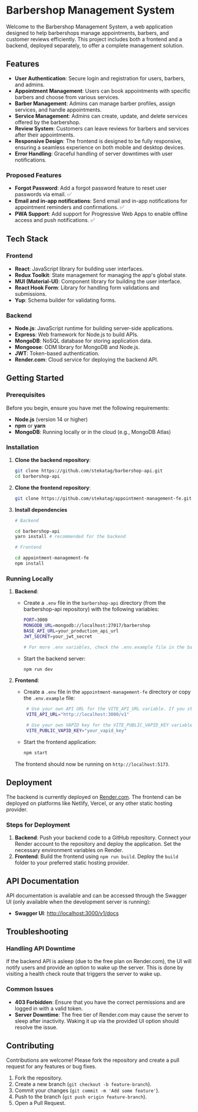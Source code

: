 # Barbershop Management System

Welcome to the Barbershop Management System, a web application designed to help barbershops manage appointments, barbers, and customer reviews efficiently. This project includes both a frontend and a backend, deployed separately, to offer a complete management solution.

## Features

- **User Authentication**: Secure login and registration for users, barbers, and admins.
- **Appointment Management**: Users can book appointments with specific barbers and choose from various services.
- **Barber Management**: Admins can manage barber profiles, assign services, and handle appointments.
- **Service Management**: Admins can create, update, and delete services offered by the barbershop.
- **Review System**: Customers can leave reviews for barbers and services after their appointments.
- **Responsive Design**: The frontend is designed to be fully responsive, ensuring a seamless experience on both mobile and desktop devices.
- **Error Handling**: Graceful handling of server downtimes with user notifications.

### Proposed Features

- **Forgot Password**: Add a forgot password feature to reset user passwords via email. ✅
- **Email and in-app notifications**: Send email and in-app notifications for appointment reminders and confirmations. ✅
- **PWA Support**: Add support for Progressive Web Apps to enable offline access and push notifications. ✅

## Tech Stack

### Frontend

- **React**: JavaScript library for building user interfaces.
- **Redux Toolkit**: State management for managing the app's global state.
- **MUI (Material-UI)**: Component library for building the user interface.
- **React Hook Form**: Library for handling form validations and submissions.
- **Yup**: Schema builder for validating forms.

### Backend

- **Node.js**: JavaScript runtime for building server-side applications.
- **Express**: Web framework for Node.js to build APIs.
- **MongoDB**: NoSQL database for storing application data.
- **Mongoose**: ODM library for MongoDB and Node.js.
- **JWT**: Token-based authentication.
- **Render.com**: Cloud service for deploying the backend API.

## Getting Started

### Prerequisites

Before you begin, ensure you have met the following requirements:

- **Node.js** (version 14 or higher)
- **npm** or **yarn**
- **MongoDB**: Running locally or in the cloud (e.g., MongoDB Atlas)

### Installation

1. **Clone the backend repository**:

   ```bash
   git clone https://github.com/stekatag/barbershop-api.git
   cd barbershop-api
   ```

2. **Clone the frontend repository**:

   ```bash
   git clone https://github.com/stekatag/appointment-management-fe.git
   ```

3. **Install dependencies**

   ```bash
   # Backend

   cd barbershop-api
   yarn install # recommended for the backend

   # Frontend

   cd appointment-management-fe
   npm install
   ```

### Running Locally

1. **Backend**:

   - Create a `.env` file in the `barbershop-api` directory (from the barbershop-api repository) with the following variables:

     ```bash
     PORT=3000
     MONGODB_URL=mongodb://localhost:27017/barbershop
     BASE_API_URL=your_production_api_url
     JWT_SECRET=your_jwt_secret

     # For more .env variables, check the .env.example file in the backend repository.
     ```

   - Start the backend server:

     ```bash
     npm run dev
     ```

2. **Frontend**:

   - Create a `.env` file in the `appointment-management-fe` directory or copy the `.env.example` file:

     ```bash
      # Use your own API URL for the VITE_API_URL variable. If you started the barbershop API locally, you can use the second line. If you deployed the API to another service, replace the URL with the correct one.
      VITE_API_URL="http://localhost:3000/v1"

      # Use your own VAPID key for the VITE_PUBLIC_VAPID_KEY variable. You can generate a new key pair using the web-push-libs library. The key pair is used to send push notifications to the client. You can use the following command to generate a new key pair:
      VITE_PUBLIC_VAPID_KEY="your_vapid_key"
     ```

   - Start the frontend application:

     ```bash
     npm start
     ```

   The frontend should now be running on `http://localhost:5173`.

## Deployment

The backend is currently deployed on [Render.com](https://render.com). The frontend can be deployed on platforms like Netlify, Vercel, or any other static hosting provider.

### Steps for Deployment

1. **Backend**: Push your backend code to a GitHub repository. Connect your Render account to the repository and deploy the application. Set the necessary environment variables on Render.
2. **Frontend**: Build the frontend using `npm run build`. Deploy the `build` folder to your preferred static hosting provider.

## API Documentation

API documentation is available and can be accessed through the Swagger UI (only available when the development server is running):

- **Swagger UI**: [http://localhost:3000/v1/docs](http://localhost:3000/v1/docs)

## Troubleshooting

### Handling API Downtime

If the backend API is asleep (due to the free plan on Render.com), the UI will notify users and provide an option to wake up the server. This is done by visiting a health check route that triggers the server to wake up.

### Common Issues

- **403 Forbidden**: Ensure that you have the correct permissions and are logged in with a valid token.
- **Server Downtime**: The free tier of Render.com may cause the server to sleep after inactivity. Waking it up via the provided UI option should resolve the issue.

## Contributing

Contributions are welcome! Please fork the repository and create a pull request for any features or bug fixes.

1. Fork the repository.
2. Create a new branch (`git checkout -b feature-branch`).
3. Commit your changes (`git commit -m 'Add some feature'`).
4. Push to the branch (`git push origin feature-branch`).
5. Open a Pull Request.
